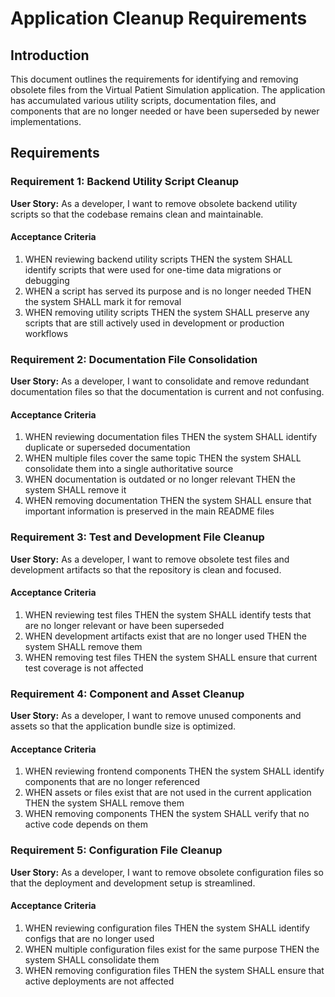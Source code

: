 # Application Cleanup Requirements

## Introduction

This document outlines the requirements for identifying and removing obsolete files from the Virtual Patient Simulation application. The application has accumulated various utility scripts, documentation files, and components that are no longer needed or have been superseded by newer implementations.

## Requirements

### Requirement 1: Backend Utility Script Cleanup

**User Story:** As a developer, I want to remove obsolete backend utility scripts so that the codebase remains clean and maintainable.

#### Acceptance Criteria

1. WHEN reviewing backend utility scripts THEN the system SHALL identify scripts that were used for one-time data migrations or debugging
2. WHEN a script has served its purpose and is no longer needed THEN the system SHALL mark it for removal
3. WHEN removing utility scripts THEN the system SHALL preserve any scripts that are still actively used in development or production workflows

### Requirement 2: Documentation File Consolidation

**User Story:** As a developer, I want to consolidate and remove redundant documentation files so that the documentation is current and not confusing.

#### Acceptance Criteria

1. WHEN reviewing documentation files THEN the system SHALL identify duplicate or superseded documentation
2. WHEN multiple files cover the same topic THEN the system SHALL consolidate them into a single authoritative source
3. WHEN documentation is outdated or no longer relevant THEN the system SHALL remove it
4. WHEN removing documentation THEN the system SHALL ensure that important information is preserved in the main README files

### Requirement 3: Test and Development File Cleanup

**User Story:** As a developer, I want to remove obsolete test files and development artifacts so that the repository is clean and focused.

#### Acceptance Criteria

1. WHEN reviewing test files THEN the system SHALL identify tests that are no longer relevant or have been superseded
2. WHEN development artifacts exist that are no longer used THEN the system SHALL remove them
3. WHEN removing test files THEN the system SHALL ensure that current test coverage is not affected

### Requirement 4: Component and Asset Cleanup

**User Story:** As a developer, I want to remove unused components and assets so that the application bundle size is optimized.

#### Acceptance Criteria

1. WHEN reviewing frontend components THEN the system SHALL identify components that are no longer referenced
2. WHEN assets or files exist that are not used in the current application THEN the system SHALL remove them
3. WHEN removing components THEN the system SHALL verify that no active code depends on them

### Requirement 5: Configuration File Cleanup

**User Story:** As a developer, I want to remove obsolete configuration files so that the deployment and development setup is streamlined.

#### Acceptance Criteria

1. WHEN reviewing configuration files THEN the system SHALL identify configs that are no longer used
2. WHEN multiple configuration files exist for the same purpose THEN the system SHALL consolidate them
3. WHEN removing configuration files THEN the system SHALL ensure that active deployments are not affected